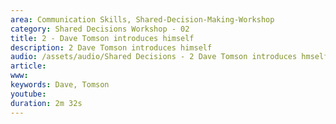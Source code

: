 ```yaml
---
area: Communication Skills, Shared-Decision-Making-Workshop
category: Shared Decisions Workshop - 02
title: 2 - Dave Tomson introduces himself 
description: 2 Dave Tomson introduces himself
audio: /assets/audio/Shared Decisions - 2 Dave Tomson introduces hmself - MQ.mp3
article: 
www: 
keywords: Dave, Tomson
youtube: 
duration: 2m 32s
--- 
```

